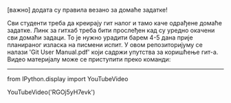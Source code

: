 [важно] додата су правила везано за домаће задатке!

Сви студенти треба да креирају гит налог и тамо каче одрађене домаће
задатке. Линк за гитхаб треба бити прослеђен кад су уредно окачени сви домаћи задаци.
То је нужно урадити барем 4-5 дана прије планираног изласка на писмени испит.
У овом репозиторијуму се налази 'Git User Manual.pdf' који
садржи упутства за коришћење гит-а. Видео материјалу може се приступити
преко команди:

---------------------------------------------------------------------- 

from IPython.display import YouTubeVideo

YouTubeVideo('RGOj5yH7evk')

